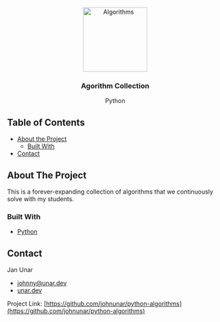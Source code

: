 <br />
<p align="center">
  <img id="logo" src="https://media.giphy.com/media/6wa5vuYvetU1Jibm13/giphy.gif" alt="Algorithms" width="150">

  <h3 align="center">Agorithm Collection</h3>
  <p align="center">
    Python
  </p>
</p>

## Table of Contents

* [About the Project](#about-the-project)
    * [Built With](#built-with)
* [Contact](#contact)

## About The Project

This is a forever-expanding collection of algorithms that we continuously solve with my students.

### Built With

* [Python](https://python.org/)

## Contact

Jan Unar

* [johnny@unar.dev](mailto:johnny@unar.dev)
* [unar.dev](https://unar.dev/)

Project Link: [https://github.com/johnunar/python-algorithms](https://github.com/johnunar/python-algorithms)